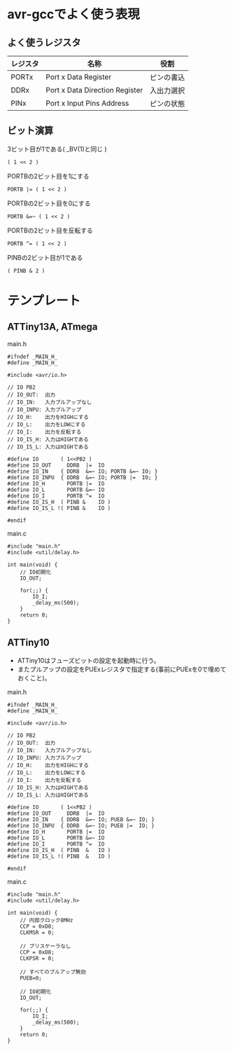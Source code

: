 # avr-gccでよく使う表現

## よく使うレジスタ

レジスタ | 名称                 | 役割
---------|----------------------|----------
PORTx    | Port x Data Register | ピンの書込
DDRx     | Port x Data Direction Register | 入出力選択
PINx     | Port x Input Pins Address | ピンの状態

## ビット演算

3ビット目が1である( \_BV(1)と同じ )

	( 1 << 2 )

PORTBの2ビット目を1にする

	PORTB |= ( 1 << 2 )

PORTBの2ビット目を0にする

	PORTB &=~ ( 1 << 2 )

PORTBの2ビット目を反転する

	PORTB ^= ( 1 << 2 )

PINBの2ビット目が1である

	( PINB & 2 )

# テンプレート

## ATTiny13A, ATmega

main.h

	#ifndef _MAIN_H_
	#define _MAIN_H_

	#include <avr/io.h>

	// IO PB2
	// IO_OUT:  出力
	// IO_IN:   入力プルアップなし
	// IO_INPU: 入力プルアップ
	// IO_H:    出力をHIGHにする
	// IO_L:    出力をLOWにする
	// IO_I:    出力を反転する
	// IO_IS_H: 入力はHIGHである
	// IO_IS_L: 入力はHIGHである

	#define IO       ( 1<<PB2 )
	#define IO_OUT     DDRB  |=  IO 
	#define IO_IN    { DDRB  &=~ IO; PORTB &=~ IO; }
	#define IO_INPU  { DDRB  &=~ IO; PORTB |=  IO; }
	#define IO_H       PORTB |=  IO 
	#define IO_L       PORTB &=~ IO 
	#define IO_I       PORTB ^=  IO 
	#define IO_IS_H  ( PINB &    IO )
	#define IO_IS_L !( PINB &    IO )

	#endif

main.c

	#include "main.h"
	#include <util/delay.h>

	int main(void) {
		// IO初期化
		IO_OUT;

		for(;;) {
			IO_I;
			_delay_ms(500);
		}
		return 0;
	}

## ATTiny10

* ATTiny10はフューズビットの設定を起動時に行う。
* またプルアップの設定をPUExレジスタで指定する(事前にPUExを0で埋めておくこと)。

main.h

	#ifndef _MAIN_H_
	#define _MAIN_H_

	#include <avr/io.h>

	// IO PB2
	// IO_OUT:  出力
	// IO_IN:   入力プルアップなし
	// IO_INPU: 入力プルアップ
	// IO_H:    出力をHIGHにする
	// IO_L:    出力をLOWにする
	// IO_I:    出力を反転する
	// IO_IS_H: 入力はHIGHである
	// IO_IS_L: 入力はHIGHである

	#define IO       ( 1<<PB2 )
	#define IO_OUT     DDRB  |=  IO 
	#define IO_IN    { DDRB  &=~ IO; PUEB &=~ IO; }
	#define IO_INPU  { DDRB  &=~ IO; PUEB |=  IO; }
	#define IO_H       PORTB |=  IO 
	#define IO_L       PORTB &=~ IO 
	#define IO_I       PORTB ^=  IO 
	#define IO_IS_H  ( PINB  &   IO )
	#define IO_IS_L !( PINB  &   IO )

	#endif

main.c

	#include "main.h"
	#include <util/delay.h>

	int main(void) {
		// 内部クロック8MHz
		CCP = 0xD8;
		CLKMSR = 0;
	
		// プリスケーラなし
		CCP = 0xD8;
		CLKPSR = 0;
	
		// すべてのプルアップ無効
		PUEB=0;
	
		// IO初期化
		IO_OUT;

		for(;;) {
			IO_I;
			_delay_ms(500);
		}
		return 0;
	}

